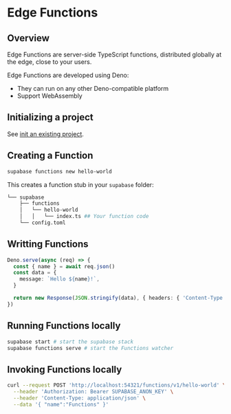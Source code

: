 # Edge Functions

## Overview

Edge Functions are server-side TypeScript functions, distributed globally at the edge, close to your users.

Edge Functions are developed using Deno:
- They can run on any other Deno-compatible platform
- Support WebAssembly


## Initializing a project

See [init an existing project](./cli.md#init-an-existing-project).


## Creating a Function

```sh
supabase functions new hello-world
```

This creates a function stub in your `supabase` folder:
```sh
└── supabase
    ├── functions
    │   └── hello-world
    │   │   └── index.ts ## Your function code
    └── config.toml
```


## Writting Functions

```ts filename="supabase/functions/hello-world/index.ts"
Deno.serve(async (req) => {
  const { name } = await req.json()
  const data = {
    message: `Hello ${name}!`,
  }

  return new Response(JSON.stringify(data), { headers: { 'Content-Type': 'application/json' } })
})
```


## Running Functions locally

```sh
supabase start # start the supabase stack
supabase functions serve # start the Functions watcher
```


## Invoking Functions locally

```sh
curl --request POST 'http://localhost:54321/functions/v1/hello-world' \
  --header 'Authorization: Bearer SUPABASE_ANON_KEY' \
  --header 'Content-Type: application/json' \
  --data '{ "name":"Functions" }'
```
